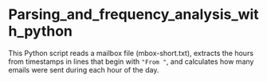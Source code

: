 # Parsing_and_frequency_analysis_with_python
This Python script reads a mailbox file (mbox-short.txt), extracts the hours from timestamps in lines that begin with `"From "`, and calculates how many emails were sent during each hour of the day.
